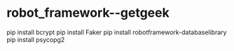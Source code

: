# robot_framework--getgeek

pip install bcrypt
pip install Faker
pip install robotframework-databaselibrary
pip install psycopg2


